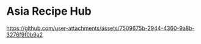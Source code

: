 # Asia Recipe Hub

https://github.com/user-attachments/assets/7509675b-2944-4360-9a8b-3276f9f0b9a2

